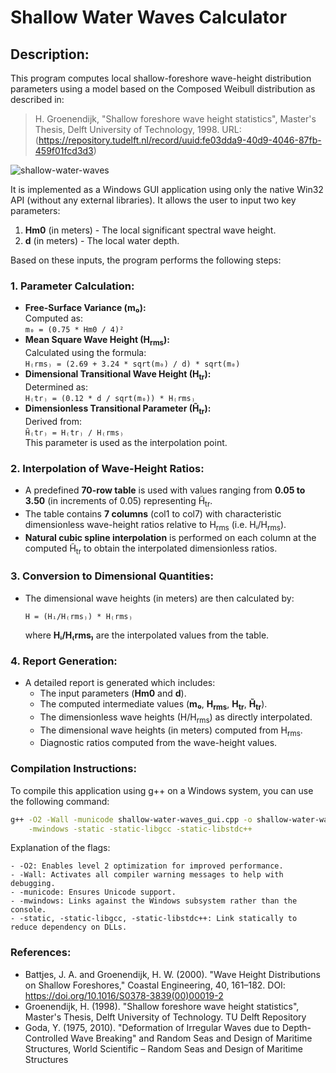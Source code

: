 # Shallow Water Waves Calculator

## Description:

This program computes local shallow-foreshore wave-height distribution parameters using a model based on the Composed Weibull distribution as described in:

> H. Groenendijk, "Shallow foreshore wave height statistics", Master's Thesis, Delft University of Technology, 1998. URL: (https://repository.tudelft.nl/record/uuid:fe03dda9-40d9-4046-87fb-459f01fcd3d3)

![shallow-water-waves](https://github.com/user-attachments/assets/31154777-4b6f-4c90-bb2d-13b83aafc7ba)

It is implemented as a Windows GUI application using only the native Win32 API (without any external libraries). It allows the user to input two key parameters:

1. **Hm0** (in meters) - The local significant spectral wave height.
2. **d** (in meters) - The local water depth.

Based on these inputs, the program performs the following steps:

### 1. Parameter Calculation:
- **Free-Surface Variance (m₀):**  
  Computed as:  
  `m₀ = (0.75 * Hm0 / 4)²`
- **Mean Square Wave Height (H<sub>rms</sub>):**  
  Calculated using the formula:  
  `H₍rms₎ = (2.69 + 3.24 * sqrt(m₀) / d) * sqrt(m₀)`
- **Dimensional Transitional Wave Height (H<sub>tr</sub>):**  
  Determined as:  
  `H₍tr₎ = (0.12 * d / sqrt(m₀)) * H₍rms₎`
- **Dimensionless Transitional Parameter (H̃<sub>tr</sub>):**  
  Derived from:  
  `H̃₍tr₎ = H₍tr₎ / H₍rms₎`  
  This parameter is used as the interpolation point.

### 2. Interpolation of Wave-Height Ratios:
- A predefined **70-row table** is used with values ranging from **0.05 to 3.50** (in increments of 0.05) representing H̃<sub>tr</sub>.
- The table contains **7 columns** (col1 to col7) with characteristic dimensionless wave-height ratios relative to H<sub>rms</sub> (i.e. Hᵢ/H<sub>rms</sub>).
- **Natural cubic spline interpolation** is performed on each column at the computed H̃<sub>tr</sub> to obtain the interpolated dimensionless ratios.

### 3. Conversion to Dimensional Quantities:
- The dimensional wave heights (in meters) are then calculated by:
  
  `H = (Hᵢ/H₍rms₎) * H₍rms₎`
  
  where **Hᵢ/H₍rms₎** are the interpolated values from the table.

### 4. Report Generation:
- A detailed report is generated which includes:
  - The input parameters (**Hm0** and **d**).
  - The computed intermediate values (**m₀**, **H<sub>rms</sub>**, **H<sub>tr</sub>**, **H̃<sub>tr</sub>**).
  - The dimensionless wave heights (H/H<sub>rms</sub>) as directly interpolated.
  - The dimensional wave heights (in meters) computed from H<sub>rms</sub>.
  - Diagnostic ratios computed from the wave-height values.

### Compilation Instructions:
To compile this application using g++ on a Windows system, you can use the following command:

```sh
g++ -O2 -Wall -municode shallow-water-waves_gui.cpp -o shallow-water-waves_gui \
    -mwindows -static -static-libgcc -static-libstdc++
```
Explanation of the flags:

    - -O2: Enables level 2 optimization for improved performance.
    - -Wall: Activates all compiler warning messages to help with debugging.
    - -municode: Ensures Unicode support.
    - -mwindows: Links against the Windows subsystem rather than the console.
    - -static, -static-libgcc, -static-libstdc++: Link statically to reduce dependency on DLLs.

### References:

- Battjes, J. A. and Groenendijk, H. W. (2000). "Wave Height Distributions on Shallow Foreshores," Coastal Engineering, 40, 161–182. DOI: https://doi.org/10.1016/S0378-3839(00)00019-2
- Groenendijk, H. (1998). "Shallow foreshore wave height statistics", Master's Thesis, Delft University of Technology. TU Delft Repository
- Goda, Y. (1975, 2010). "Deformation of Irregular Waves due to Depth-Controlled Wave Breaking" and Random Seas and Design of Maritime Structures, World Scientific – Random Seas and Design of Maritime Structures
